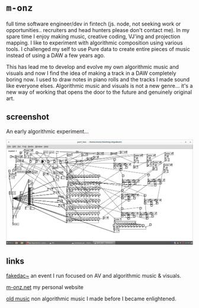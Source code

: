 # `m-onz`

full time software engineer/dev in fintech (js. node, not seeking work or opportunities.. recruiters and head hunters please don't contact me). In my spare time I enjoy making music, creative coding, VJ'ing and projection mapping. I like to experiment with algorithmic composition using various tools. I challenged my self to use Pure data to create entire pieces of music instead of using a DAW a few years ago. 

This has lead me to develop and evolve my own algorithmic music and visuals and now I find the idea of making a track in a DAW completely boring now. I used to draw notes in piano rolls and the tracks I made sound like everyone elses. Algorithmic music and visuals is not a new genre... it's a new way of working that opens the door to the future and genuinely original art.

## screenshot

An early algorithmic experiment...

<img src="3.png" />

## links

[fakedac~](https://fakedac.net) an event I run focused on AV and algorithmic music & visuals.

[m-onz.net](https://m-onz.net) my personal website

[old music](https://brainfog-music.bandcamp.com) non algorithmic music I made before I became enlightened.
